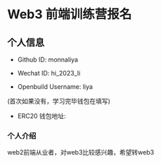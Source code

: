 # Web3 前端训练营报名

## 个人信息

* Github ID: monnaliya

* Wechat ID: hi_2023_li

* Openbuild Username: liya

(首次如果没有，学习完毕钱包在填写)

* ERC20 钱包地址: 

### 个人介绍

web2前端从业者，对web3比较感兴趣，希望转web3
